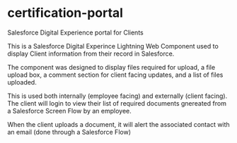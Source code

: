 # certification-portal
Salesforce Digital Experience portal for Clients

This is a Salesforce Digital Experince Lightning Web Component used to display Client information from their record in Salesforce. 

The component was designed to display files required for upload, a file upload box, a comment section for client facing updates, and a list of files uploaded. 

This is used both internally (employee facing) and externally (client facing). The client will login to view their list of required documents gnereated from a Salesforce Screen Flow by an employee. 

When the client uploads a document, it will alert the associated contact with an email (done through a Salesforce Flow)
